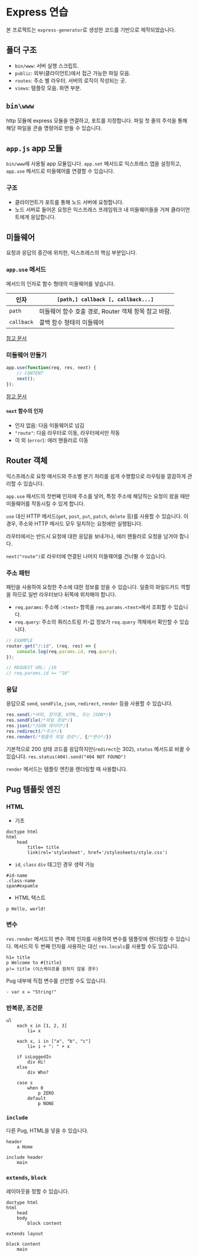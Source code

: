 # Express 연습
본 프로젝트는 `express-generator`로 생성한 코드를 기반으로 제작되었습니다.

## 폴더 구조
- `bin/www`: 서버 실행 스크립트.
- `public`: 외부(클라이언트)에서 접근 가능한 파일 모음.
- `routes`: 주소 별 라우터. 서버의 로직이 작성되는 곳.
- `views`: 템플릿 모음. 화면 부분.


## `bin\www`
http 모듈에 express 모듈을 연결하고, 포트를 지정합니다. 파일 첫 줄의 주석을 통해 해당 파일을 콘솔 명령어로 만들 수 있습니다.


## `app.js` app 모듈
`bin/www`에 사용될 app 모듈입니다. `app.set` 메서드로 익스프레스 앱을 설정하고, `app.use` 메서드로 미들웨어를 연결할 수 있습니다.

### 구조
- 클라이언트가 포트를 통해 노드 서버에 요청합니다.
- 노드 서버로 들어온 요청은 익스프레스 프레임워크 내 미들웨어들을 거쳐 클라이언트에게 응답합니다.


## 미들웨어
요청과 응답의 중간에 위치한, 익스프레스의 핵심 부분입니다.

### `app.use` 메서드
메서드의 인자로 함수 형태의 미들웨어를 넣습니다.

|인자|`[path,] callback [, callback...]`|
|---|---|
|`path`    |미들웨어 함수 호출 경로, Router 객체 항목 참고 바람.|
|`callback`|콜백 함수 형태의 미들웨어|

[참고 문서](https://expressjs.com/ko/4x/api.html#app.use)

### 미들웨어 만들기
```js
app.use(function(req, res, next) {
    // CONTENT
    next();
});
```

[참고 문서](https://expressjs.com/ko/4x/api.html#middleware-callback-function-examples)

#### `next` 함수의 인자
- 인자 없음: 다음 미들웨어로 넘김
- `"route"`: 다음 라우터로 이동, 라우터에서만 작동
- 이 외 (`error`): 에러 핸들러로 이동

## Router 객체
익스프레스로 요청 매서드와 주소별 분기 처리를 쉽게 수행함으로 라우팅을 깔끔하게 관리할 수 있습니다.

`app.use` 매서드의 첫번째 인자에 주소를 넣어, 특정 주소에 해당하는 요청이 왔을 때만 미들웨어를 작동시킬 수 있게 합니다.

`use` 대신 HTTP 메서드(`get`, `post`, `put`, `patch`, `delete` 등)를 사용할 수 있습니다. 이 경우, 주소와 HTTP 메서드 모두 일치하는 요청에만 실행됩니다.

라우터에서는 반드시 요청에 대한 응답을 보내거나, 에러 핸들러로 요청을 남겨야 합니다.

`next("route")`로 라우터에 연결된 나머지 미들웨어를 건너뛸 수 있습니다.

### 주소 패턴
패턴을 사용하여 요청한 주소에 대한 정보를 얻을 수 있습니다. 일종의 와일드카드 역할을 하므로 일반 라우터보다 뒤쪽에 위치해야 합니다.
- `req.params`: 주소에 `:<text>` 항목을 `req.params.<text>`에서 조회할 수 있습니다.
- `req.query`: 주소의 쿼리스트링 키-값 정보가 `req.query` 객체에서 확인할 수 있습니다.

```js
// EXAMPLE
router.get("/:id", (req, res) => {
    console.log(req.params.id, req.query);
});

// REQUEST URL: /10
// req.params.id == "10"
```

### 응답
응답으로 `send`, `sendFile`, `json`, `redirect`, `render` 등을 사용할 수 있습니다.

```js
res.send(/*버퍼, 문자열, HTML, 또는 JSON*/)
res.sendFile(/*파일 경로*/)
res.json(/*JSON 데이터*/)
res.redirect(/*주소*/)
res.render(/*템플릿 파일 경로*/, {/*변수*/})
```

기본적으로 200 상태 코드를 응답하지만(`redirect`는 302), `status` 메서드로 바꿀 수 있습니다.
`res.status(404).send("404 NOT FOUND")`

`render` 메서드는 템플릿 엔진을 렌더링할 때 사용합니다.

## Pug 템플릿 엔진


### HTML
- 기초
```
doctype html
html
    head
        title= title
        link(rel='stylesheet', href='/stylesheets/style.css')
```

- `id`, `class`
`div` 태그인 경우 생략 가능
```
#id-name
.class-name
span#expamle
```

- HTML 텍스트
```
p Hello, world!
```

### 변수
`res.render` 메서드의 변수 객체 인자를 사용하여 변수를 템플릿에 렌더링할 수 있습니다. 메서드의 두 번째 인자를 사용하는 대신 `res.locals`를 사용할 수도 있습니다.
```
h1= title
p Welcome to #{title}
p!= title (이스케이프를 원하지 않을 경우)
```
Pug 내부에 직접 변수를 선언할 수도 있습니다.
```
- var x = "String!"
```
### 반복문, 조건문
```
ul
    each x in [1, 2, 3]
        li= x

    each x, i in ["a", "b", "c"]
        li= i + ": " + x

    if isLoggedIn
        div Hi!
    else
        div Who?

    case s
        when 0
            p ZERO
        default
            p NONE
```
### `include`
다른 Pug, HTML을 넣을 수 있습니다.
```
header
    a Home
```
```
include header
    main
```

### `extends`, `block`
레이아웃을 정할 수 있습니다.
```
doctype html
html
    head
    body
        block content
```
```
extends layout

block content
    main
```